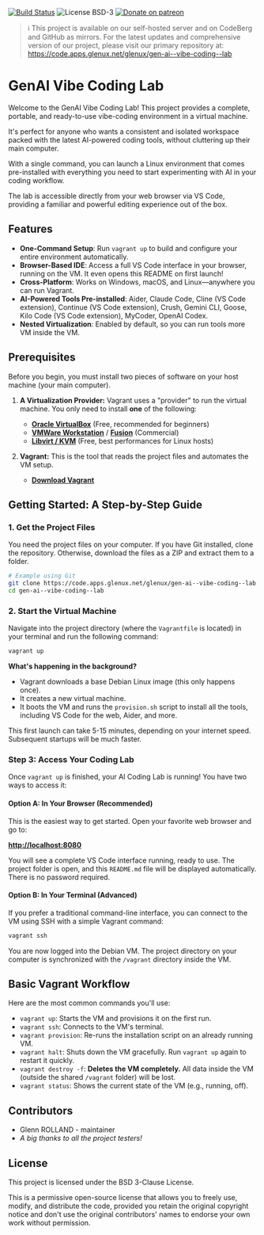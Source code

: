 
[![Build Status](https://cicd.apps.glenux.net/api/badges/glenux/mfm/status.svg)](https://cicd.apps.glenux.net/glenux/gen-ai--vibe-coding--lab)
![License BSD-3](https://img.shields.io/badge/license-BSD-3.svg)
[![Donate on patreon](https://img.shields.io/badge/patreon-donate-orange.svg)](https://patreon.com/glenux)

> :information_source: This project is available on our self-hosted server and
> on CodeBerg and GitHub as mirrors. For the latest updates and comprehensive
> version of our project, please visit our primary repository at:
> <https://code.apps.glenux.net/glenux/gen-ai--vibe-coding--lab>

# GenAI Vibe Coding Lab

Welcome to the GenAI Vibe Coding Lab! This project provides a complete,
portable, and ready-to-use vibe-coding environment in a virtual machine. 

It's perfect for anyone who wants a consistent and isolated workspace packed
with the latest AI-powered coding tools, without cluttering up their main
computer.

With a single command, you can launch a Linux environment that comes
pre-installed with everything you need to start experimenting with AI in your
coding workflow.

The lab is accessible directly from your web browser via VS Code, providing a
familiar and powerful editing experience out of the box.

## Features

* **One-Command Setup**: Run `vagrant up` to build and configure your entire
  environment automatically.
* **Browser-Based IDE**: Access a full VS Code interface in your browser,
  running on the VM. It even opens this README on first launch!
* **Cross-Platform**: Works on Windows, macOS, and Linux—anywhere you can run
  Vagrant.
* **AI-Powered Tools Pre-installed**: 
  Aider, 
  Claude Code,
  Cline (VS Code extension),
  Continue (VS Code extension),
  Crush,
  Gemini CLI,
  Goose,
  Kilo Code (VS Code extension),
  MyCoder,
  OpenAI Codex.
* **Nested Virtualization**: Enabled by default, so you can run tools more VM
  inside the VM.

## Prerequisites

Before you begin, you must install two pieces of software on your host machine
(your main computer).

1. **A Virtualization Provider:** Vagrant uses a "provider"
   to run the virtual machine. You only need to install
   **one** of the following:
   * [**Oracle VirtualBox**](https://www.virtualbox.org/wiki/Downloads) (Free,
     recommended for beginners)
   * [**VMWare
     Workstation**](https://www.vmware.com/products/workstation-pro.html) /
     [**Fusion**](https://www.vmware.com/products/fusion.html) (Commercial)   
   * [**Libvirt / KVM**](https://libvirt.org/) (Free, best performances for Linux hosts)

2. **Vagrant:** This is the tool that reads the project
   files and automates the VM setup.
   * [**Download Vagrant**](https://developer.hashicorp.com/vagrant/downloads)

## Getting Started: A Step-by-Step Guide

### 1. Get the Project Files

You need the project files on your computer. If you have Git installed, clone
the repository. Otherwise, download the files as a ZIP and extract them to a
folder.

```bash
# Example using Git
git clone https://code.apps.glenux.net/glenux/gen-ai--vibe-coding--lab
cd gen-ai--vibe-coding--lab
```

### 2. Start the Virtual Machine

Navigate into the project directory (where the `Vagrantfile` is located) in
your terminal and run the following command:

```bash
vagrant up
```

**What's happening in the background?**

* Vagrant downloads a base Debian Linux image (this only happens once).
* It creates a new virtual machine.
* It boots the VM and runs the `provision.sh` script to install all the tools,
  including VS Code for the web, Aider, and more.

This first launch can take 5-15 minutes, depending on your internet speed.
Subsequent startups will be much faster.

### Step 3: Access Your Coding Lab

Once `vagrant up` is finished, your AI Coding Lab is running! You have two ways
to access it:

#### Option A: In Your Browser (Recommended)

This is the easiest way to get started. Open your favorite web browser and go to:

**<http://localhost:8080>**

You will see a complete VS Code interface running, ready to use. The project
folder is open, and this `README.md` file will be displayed automatically.
There is no password required.

#### Option B: In Your Terminal (Advanced)

If you prefer a traditional command-line interface, you can connect to the VM
using SSH with a simple Vagrant command:

```bash
vagrant ssh
```

You are now logged into the Debian VM. The project directory on your computer
is synchronized with the `/vagrant` directory inside the VM.

## Basic Vagrant Workflow

Here are the most common commands you'll use:

* `vagrant up`: Starts the VM and provisions it on the first run.
* `vagrant ssh`: Connects to the VM's terminal.
* `vagrant provision`: Re-runs the installation script on an already running
  VM.
* `vagrant halt`: Shuts down the VM gracefully. Run `vagrant up` again to
  restart it quickly.
* `vagrant destroy -f`: **Deletes the VM completely.** All data inside the VM
  (outside the shared `/vagrant` folder) will be lost.
* `vagrant status`: Shows the current state of the VM (e.g., running, off).

## Contributors

* Glenn ROLLAND - maintainer
* *A big thanks to all the project testers!*

## License

This project is licensed under the BSD 3-Clause License.

This is a permissive open-source license that allows you to freely use, modify,
and distribute the code, provided you retain the original copyright notice and
don't use the original contributors' names to endorse your own work without
permission.

